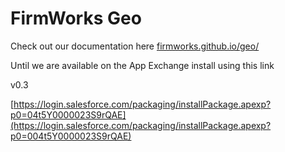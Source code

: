 # FirmWorks Geo

Check out our documentation here [firmworks.github.io/geo/](https://firmworks.github.io/geo/)

Until we are available on the App Exchange install using this link

v0.3

[https://login.salesforce.com/packaging/installPackage.apexp?p0=04t5Y0000023S9rQAE](https://login.salesforce.com/packaging/installPackage.apexp?p0=004t5Y0000023S9rQAE)
